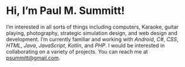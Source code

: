 # Hi, I’m Paul M. Summitt!
I’m interested in all sorts of things including computers, Karaoke, guitar playing, photography, strategic simulation design, and web design and development.
I’m currently familiar and working with *Android*, *C#*, *CSS*, *HTML*, *Java*, *JavaScript*, *Kotlin*, and *PHP*.
I would be interested in collaborating on a variety of projects.
You can reach me at psummitt@gmail.com.

<!---
psummitt/psummitt is a ✨ special ✨ repository because its `README.md` (this file) appears on your GitHub profile.
You can click the Preview link to take a look at your changes.
--->
